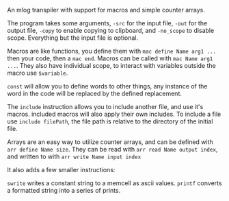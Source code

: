 An mlog transpiler with support for macros and simple counter arrays.

The program takes some arguments, `-src` for the input file, `-out` for the output file, `-copy` to enable copying to clipboard, and `-no_scope` to disable scope. Everything but the input file is optional.

Macros are like functions, you define them with `mac define Name arg1 ...` then your code, then a `mac end`. Macros can be called with `mac Name arg1 ...`. They also have individual scope, to interact with variables outside the macro use `$variable`.

`const` will allow you to define words to other things, any instance of the word in the code will be replaced by the defined replacement.

The `include` instruction allows you to include another file, and use it's macros. included macros will also apply their own includes. To include a file use `include filePath`, the file path is relative to the directory of the initial file.

Arrays are an easy way to utilize counter arrays, and can be defined with `arr define Name size`. They can be read with `arr read Name output index`, and written to with `arr write Name input index` 

It also adds a few smaller instructions:

`swrite` writes a constant string to a memcell as ascii values.
`printf` converts a formatted string into a series of prints.
